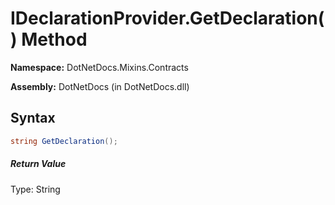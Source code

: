 # IDeclarationProvider.GetDeclaration() Method
**Namespace:** DotNetDocs.Mixins.Contracts

**Assembly:** DotNetDocs (in DotNetDocs.dll)
## Syntax
```csharp
string GetDeclaration();
```
##### Return Value
Type: String



